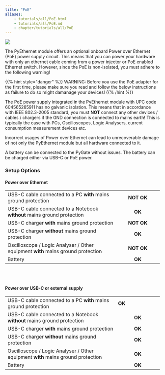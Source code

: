 ```yaml
---
title: "PoE"
aliases:
    - tutorials/all/PoE.html
    - tutorials/all/PoE.md
    - chapter/tutorials/all/PoE
---
```


![](/gitbook/assets/PoE-NI.png)

The PyEthernet module offers an optional onboard Power over Ethernet (PoE) power supply circuit. This means that you can power your hardware with only an ethernet cable coming from a power injector or PoE enabled Ethernet switch. However, since the PoE is non-isolated, you must adhere to the following warning!

{{% hint style="danger" %}}
WARNING: Before you use the PoE adapter for the first time, please make sure you read and follow the below instructions as failure to do so might damanage your devices!
{{% /hint %}}

The PoE power supply integrated in the PyEthernet module with UPC code 604565285911 has no galvanic isolation. This means that in accordance with
IEEE 802.3-2005 standard, you must <b>NOT</b> connect any other devices / cables / chargers if the GND connection is connected to mains earth!
This is typically the case with PCs, Oscilloscopes, Logic Analysers, current consumption measurement devices etc.

Incorrect usages of Power over Ethernet can lead to unrecoverable damage of not only the PyEthernet module but all hardware connected to it.

A battery can be connected to the PyGate without issues. The battery can be charged either via USB-C or PoE power.


<h3>Setup Options</h3>

<h4> Power over Ethernet</h4>

<table >
	<tbody>
		<tr>
			<td width="50%"> USB-C cable connected to a PC <b>with</b> mains ground protection</td>
			<td width="20%"> <center> <b>NOT OK</b></center></td>
		</tr>
    <tr>
			<td> USB-C cable connected to a Notebook <b>without</b> mains ground protection</td>
			<td> <center> <b>OK</b></center></td>
		</tr>
    <tr>
			<td> USB-C charger <b>with</b> mains ground protection</td>
			<td> <center> <b>NOT OK</b></center></td>
		</tr>
    <tr>
			<td> USB-C charger <b>without</b> mains ground protection</td>
			<td> <center> <b>OK</b></center></td>
		</tr>
		<tr>
			<td> Oscilloscope / Logic Analyser / Other equipment <b>with</b> mains ground protection</td>
			<td> <center> <b>NOT OK</b></center></td>
		</tr>
    <tr>
			<td> Battery</td>
			<td> <center> <b>OK</b></center></td>
		</tr>
	</tbody>
</table>

<br><br>
<h4> Power over USB-C or external supply</h4>

<table >
	<tbody>
		<tr>
			<td width="50%"> USB-C cable connected to a PC <b>with</b> mains ground protection</td>
			<td width="20%"> <b>OK</b></td>
		</tr>
    <tr>
			<td> USB-C cable connected to a Notebook <b>without</b> mains ground protection</td>
			<td> <center> <b>OK</b></center></td>
		</tr>
    <tr>
			<td> USB-C charger <b>with</b> mains ground protection</td>
			<td> <center> <b>OK</b></center></td>
		</tr>
    <tr>
			<td> USB-C charger <b>without</b> mains ground protection</td>
			<td> <center> <b>OK</b></center></td>
		</tr>
		<tr>
			<td> Oscilloscope / Logic Analyser / Other equipment <b>with</b> mains ground protection</td>
			<td> <center> <b>OK</b></center></td>
		</tr>
    <tr>
			<td> Battery</td>
			<td> <center> <b>OK</b></center></td>
		</tr>
	</tbody>
</table>

